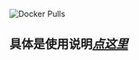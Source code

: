 ![Docker Pulls](https://img.shields.io/docker/pulls/akyakya/jd_scripts?style=for-the-badge) 
## 具体是使用说明[_点这里_](https://github.com/lxk0301/scripts/tree/master/docker#usage)
